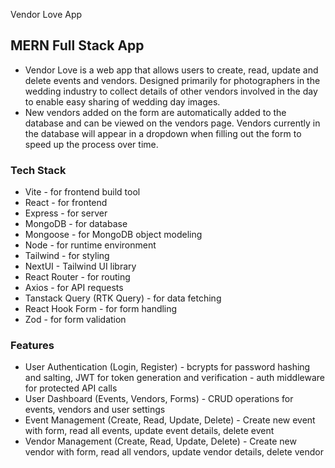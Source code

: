 Vendor Love App

## MERN Full Stack App
- Vendor Love is a web app that allows users to create, read, update and delete events and vendors. Designed primarily for photographers in the wedding industry to collect details of other vendors involved in the day to enable easy sharing of wedding day images.
- New vendors added on the form are automatically added to the database and can be viewed on the vendors page. Vendors currently in the database will appear in a dropdown when filling out the form to speed up the process over time.

### Tech Stack
- Vite - for frontend build tool
- React - for frontend
- Express - for server
- MongoDB - for database
- Mongoose - for MongoDB object modeling
- Node - for runtime environment
- Tailwind - for styling
- NextUI - Tailwind UI library
- React Router - for routing
- Axios - for API requests
- Tanstack Query (RTK Query) - for data fetching
- React Hook Form - for form handling
- Zod - for form validation

### Features
- User Authentication (Login, Register) - bcrypts for password hashing and salting, JWT for token generation and verification - auth middleware for protected API calls
- User Dashboard (Events, Vendors, Forms) - CRUD operations for events, vendors and user settings
- Event Management (Create, Read, Update, Delete) - Create new event with form, read all events, update event details, delete event
- Vendor Management (Create, Read, Update, Delete) - Create new vendor with form, read all vendors, update vendor details, delete vendor



